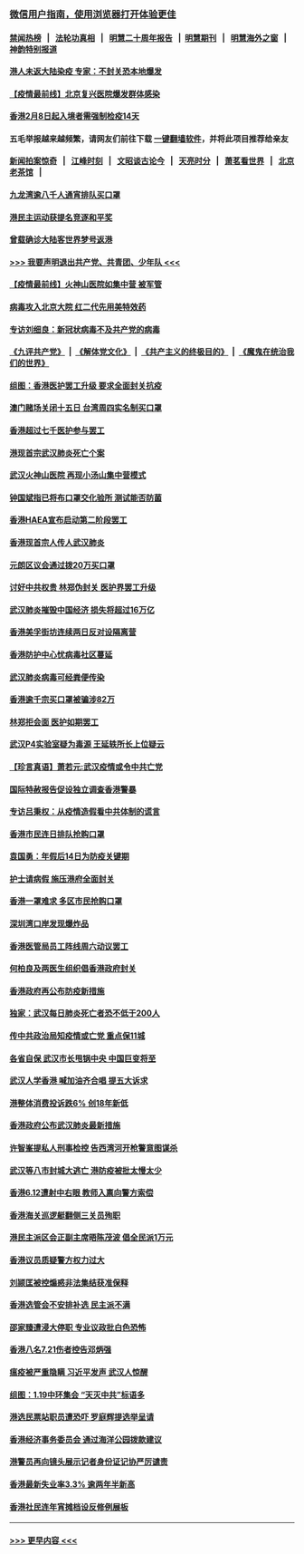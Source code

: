 ### [微信用户指南，使用浏览器打开体验更佳](https://github.com/gfw-breaker/banned-news1/blob/master/indexes/wechat-guide.md?t=0)
#### [禁闻热榜](热点新闻.md?t=0)  &nbsp;&nbsp;|&nbsp;&nbsp; [法轮功真相](https://github.com/gfw-breaker/truth/blob/master/README.md?t=0) &nbsp;&nbsp;|&nbsp;&nbsp; [明慧二十周年报告](https://github.com/gfw-breaker/mh-reports/blob/master/README.md?t=0) &nbsp;&nbsp;|&nbsp;&nbsp;[明慧期刊](https://github.com/gfw-breaker/mh-qikan) &nbsp;&nbsp;|&nbsp;&nbsp; [明慧海外之窗](https://github.com/gfw-breaker/mh-news/blob/master/README.md?t=0) &nbsp;&nbsp;|&nbsp;&nbsp; [神韵特别报道](https://github.com/gfw-breaker/mh-news/blob/master/shenyun.md?t=0)
#### [港人未返大陆染疫 专家：不封关恐本地爆发](../pages/nsc415/n11848021.md?t=02070022) 
#### [【疫情最前线】北京复兴医院爆发群体感染](../pages/nsc415/n11847626.md?t=02070022) 
#### [香港2月8日起入境者需强制检疫14天](../pages/nsc415/n11847658.md?t=02070022) 
#### 五毛举报越来越频繁，请网友们前往下载 [一键翻墙软件](https://github.com/gfw-breaker/ssr-accounts)，并将此项目推荐给亲友
#### [新闻拍案惊奇](https://github.com/gfw-breaker/banned-news1/blob/master/pages/link4.md) &nbsp;&nbsp;|&nbsp;&nbsp; [江峰时刻](https://github.com/gfw-breaker/banned-news1/blob/master/pages/link4.md) &nbsp;&nbsp;|&nbsp;&nbsp; [文昭谈古论今](https://github.com/gfw-breaker/banned-news1/blob/master/pages/link4.md) &nbsp;&nbsp;|&nbsp;&nbsp; [天亮时分](https://github.com/gfw-breaker/banned-news1/blob/master/pages/link4.md) &nbsp;&nbsp;|&nbsp;&nbsp; [萧茗看世界](https://github.com/gfw-breaker/banned-news1/blob/master/pages/link4.md) &nbsp;&nbsp;|&nbsp;&nbsp; [北京老茶馆](https://github.com/gfw-breaker/banned-news1/blob/master/pages/link4.md) &nbsp;&nbsp;|&nbsp;&nbsp; 
#### [九龙湾逾八千人通宵排队买口罩](../pages/nsc415/n11847647.md?t=02070022) 
#### [港民主运动获提名竞逐和平奖](../pages/nsc415/n11847633.md?t=02070022) 
#### [曾载确诊大陆客世界梦号返港](../pages/nsc415/n11847608.md?t=02070022) 
#### [>>> 我要声明退出共产党、共青团、少年队 <<<](https://github.com/begood0513/goodnews/blob/master/quit/letter.md) 
#### [【疫情最前线】火神山医院如集中营 被军管](../pages/nsc415/n11847524.md?t=02070022) 
#### [病毒攻入北京大院 红二代先用美特效药](../pages/nsc415/n11847427.md?t=02070022) 
#### [专访刘细良：新冠状病毒不及共产党的病毒](../pages/nsc415/n11847164.md?t=02070022) 
#### [《九评共产党》](https://github.com/begood0513/9ping.md/blob/master/README.md) &nbsp;|&nbsp; [《解体党文化》](../../../../jtdwh.md/blob/master/README.md)  &nbsp;|&nbsp; [《共产主义的终极目的》](../../../../gczydzjmd.md/blob/master/README.md) &nbsp;|&nbsp; [《魔鬼在统治我们的世界》](../../../../mgztzwmdsj.md/blob/master/README.md) 
#### [组图：香港医护罢工升级 要求全面封关抗疫](../pages/nsc415/n11844107.md?t=02070022) 
#### [澳门赌场关闭十五日 台湾周四实名制买口罩](../pages/nsc415/n11845083.md?t=02070022) 
#### [香港超过七千医护参与罢工](../pages/nsc415/n11845051.md?t=02070022) 
#### [港现首宗武汉肺炎死亡个案](../pages/nsc415/n11844998.md?t=02070022) 
#### [武汉火神山医院 再现小汤山集中营模式](../pages/nsc415/n11844763.md?t=02070022) 
#### [钟国斌指已将布口罩交化验所 测试能否防菌](../pages/nsc415/n11842783.md?t=02070022) 
#### [香港HAEA宣布启动第二阶段罢工](../pages/nsc415/n11842723.md?t=02070022) 
#### [香港现首宗人传人武汉肺炎](../pages/nsc415/n11842766.md?t=02070022) 
#### [元朗区议会通过拨20万买口罩](../pages/nsc415/n11842754.md?t=02070022) 
#### [讨好中共权贵 林郑伪封关 医护界罢工升级](../pages/nsc415/n11842359.md?t=02070022) 
#### [武汉肺炎摧毁中国经济 损失将超过16万亿](../pages/nsc415/n11839723.md?t=02070022) 
#### [香港美孚街坊连续两日反对设隔离营](../pages/nsc415/n11839962.md?t=02070022) 
#### [香港防护中心忧病毒社区蔓延](../pages/nsc415/n11839933.md?t=02070022) 
#### [武汉肺炎病毒可经粪便传染](../pages/nsc415/n11839939.md?t=02070022) 
#### [香港逾千宗买口罩被骗涉82万](../pages/nsc415/n11839914.md?t=02070022) 
#### [林郑拒会面 医护如期罢工](../pages/nsc415/n11839892.md?t=02070022) 
#### [武汉P4实验室疑为毒源 王延轶所长上位疑云](../pages/nsc415/n11835543.md?t=02070022) 
#### [【珍言真语】萧若元:武汉疫情或令中共亡党](../pages/nsc415/n11829394.md?t=02070022) 
#### [国际特赦报告促设独立调查香港警暴](../pages/nsc415/n11833845.md?t=02070022) 
#### [专访吕秉权：从疫情造假看中共体制的谎言](../pages/nsc415/n11833813.md?t=02070022) 
#### [香港市民连日排队抢购口罩](../pages/nsc415/n11833794.md?t=02070022) 
#### [袁国勇：年假后14日为防疫关键期](../pages/nsc415/n11831088.md?t=02070022) 
#### [护士请病假 施压港府全面封关](../pages/nsc415/n11831030.md?t=02070022) 
#### [香港一罩难求 多区市民抢购口罩](../pages/nsc415/n11831002.md?t=02070022) 
#### [深圳湾口岸发现爆炸品](../pages/nsc415/n11828802.md?t=02070022) 
#### [香港医管局员工阵线周六动议罢工](../pages/nsc415/n11828762.md?t=02070022) 
#### [何柏良及两医生组织倡香港政府封关](../pages/nsc415/n11828749.md?t=02070022) 
#### [香港政府再公布防疫新措施](../pages/nsc415/n11828716.md?t=02070022) 
#### [独家：武汉每日肺炎死亡者恐不低于200人](../pages/nsc415/n11828240.md?t=02070022) 
#### [传中共政治局知疫情或亡党 重点保11城](../pages/nsc415/n11828145.md?t=02070022) 
#### [各省自保 武汉市长甩锅中央 中国巨变将至](../pages/nsc415/n11828021.md?t=02070022) 
#### [武汉人学香港 喊加油齐合唱 提五大诉求](../pages/nsc415/n11827046.md?t=02070022) 
#### [港整体消费投诉跌6% 创18年新低](../pages/nsc415/n11817280.md?t=02070022) 
#### [香港政府公布武汉肺炎最新措施](../pages/nsc415/n11817152.md?t=02070022) 
#### [许智峯提私人刑事检控 告西湾河开枪警意图谋杀](../pages/nsc415/n11817132.md?t=02070022) 
#### [武汉等八市封城大逃亡 港防疫被批太慢太少](../pages/nsc415/n11817058.md?t=02070022) 
#### [香港6.12遭射中右眼 教师入禀向警方索偿](../pages/nsc415/n11814678.md?t=02070022) 
#### [香港海关巡逻艇翻侧三关员殉职](../pages/nsc415/n11814604.md?t=02070022) 
#### [港民主派区会正副主席晤陈茂波 倡全民派1万元](../pages/nsc415/n11814582.md?t=02070022) 
#### [香港议员质疑警方权力过大](../pages/nsc415/n11814560.md?t=02070022) 
#### [刘颕匡被控煽惑非法集结获准保释](../pages/nsc415/n11811727.md?t=02070022) 
#### [香港选管会不安排补选 民主派不满](../pages/nsc415/n11811691.md?t=02070022) 
#### [邵家臻遭浸大停职 专业议政批白色恐怖](../pages/nsc415/n11811670.md?t=02070022) 
#### [香港八名7.21伤者控告邓炳强](../pages/nsc415/n11811623.md?t=02070022) 
#### [瘟疫被严重隐瞒 习近平发声 武汉人惊醒](../pages/nsc415/n11811186.md?t=02070022) 
#### [组图：1.19中环集会 “天灭中共”标语多](../pages/nsc415/n11809514.md?t=02070022) 
#### [港选民票站职员遭恐吓 罗庭辉提选举呈请](../pages/nsc415/n11808914.md?t=02070022) 
#### [香港经济事务委员会 通过海洋公园拨款建议](../pages/nsc415/n11808906.md?t=02070022) 
#### [港警员再向镜头展示记者身份证记协严厉谴责](../pages/nsc415/n11808888.md?t=02070022) 
#### [香港最新失业率3.3% 逾两年半新高](../pages/nsc415/n11808887.md?t=02070022) 
#### [香港社民连年宵摊档设反修例展板](../pages/nsc415/n11808857.md?t=02070022) 

----
#### [ >>> 更早内容 <<< ](../indexes/nsc415-earlier.md)
